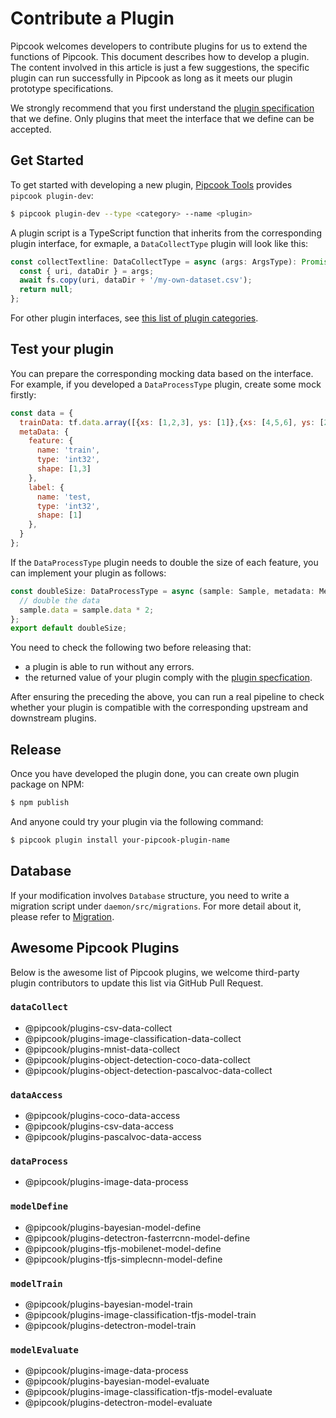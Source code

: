 # Contribute a Plugin

Pipcook welcomes developers to contribute plugins for us to extend the functions of Pipcook. This document describes how to develop a plugin. The content involved in this article is just a few suggestions, the specific plugin can run successfully in Pipcook as long as it meets our plugin prototype specifications.

We strongly recommend that you first understand the [plugin specification](../spec/plugin.md) that we define. Only plugins that meet the interface that we define can be accepted.

## Get Started

To get started with developing a new plugin, [Pipcook Tools][] provides `pipcook plugin-dev`:

```sh
$ pipcook plugin-dev --type <category> --name <plugin>
```

A plugin script is a TypeScript function that inherits from the corresponding plugin interface, for exmaple, a `DataCollectType` plugin will look like this:

```js
const collectTextline: DataCollectType = async (args: ArgsType): Promise<void> => {
  const { uri, dataDir } = args;
  await fs.copy(uri, dataDir + '/my-own-dataset.csv');
  return null;
};
```

For other plugin interfaces, see [this list of plugin categories](../spec/plugin.md#plugin-category).


## Test your plugin

You can prepare the corresponding mocking data based on the interface. For example, if you developed a `DataProcessType` plugin, create some mock firstly:

```js
const data = {
  trainData: tf.data.array([{xs: [1,2,3], ys: [1]},{xs: [4,5,6], ys: [2]}]),
  metaData: {
    feature: {
      name: 'train',
      type: 'int32',
      shape: [1,3]
    },
    label: {
      name: 'test,
      type: 'int32',
      shape: [1]
    },
  }
};
```

If the `DataProcessType` plugin needs to double the size of each feature, you can implement your plugin as follows:

```js
const doubleSize: DataProcessType = async (sample: Sample, metadata: Metadata, args?: ArgsType): Promise<void> => {
  // double the data
  sample.data = sample.data * 2;
};
export default doubleSize;
```

You need to check the following two before releasing that:

- a plugin is able to run without any errors.
- the returned value of your plugin comply with the [plugin specfication](../spec/plugin.md).

After ensuring the preceding the above, you can run a real pipeline to check whether your plugin is compatible with the corresponding upstream and downstream plugins.

## Release

Once you have developed the plugin done, you can create own plugin package on NPM:

```sh
$ npm publish
```

And anyone could try your plugin via the following command:

```sh
$ pipcook plugin install your-pipcook-plugin-name
```

## Database

If your modification involves `Database` structure, you need to write a migration script under `daemon/src/migrations`.
For more detail about it, please refer to [Migration](https://sequelize.org/master/manual/migrations.html).

## Awesome Pipcook Plugins

Below is the awesome list of Pipcook plugins, we welcome third-party plugin contributors to update this list via GitHub Pull Request.

### `dataCollect`

- @pipcook/plugins-csv-data-collect
- @pipcook/plugins-image-classification-data-collect
- @pipcook/plugins-mnist-data-collect
- @pipcook/plugins-object-detection-coco-data-collect
- @pipcook/plugins-object-detection-pascalvoc-data-collect

### `dataAccess`

- @pipcook/plugins-coco-data-access
- @pipcook/plugins-csv-data-access
- @pipcook/plugins-pascalvoc-data-access

### `dataProcess`

- @pipcook/plugins-image-data-process

### `modelDefine`

- @pipcook/plugins-bayesian-model-define
- @pipcook/plugins-detectron-fasterrcnn-model-define
- @pipcook/plugins-tfjs-mobilenet-model-define
- @pipcook/plugins-tfjs-simplecnn-model-define

### `modelTrain`

- @pipcook/plugins-bayesian-model-train
- @pipcook/plugins-image-classification-tfjs-model-train
- @pipcook/plugins-detectron-model-train

### `modelEvaluate`

- @pipcook/plugins-image-data-process
- @pipcook/plugins-bayesian-model-evaluate
- @pipcook/plugins-image-classification-tfjs-model-evaluate
- @pipcook/plugins-detectron-model-evaluate

[Pipcook Tools]: ../../manual/pipcook-tools.md
